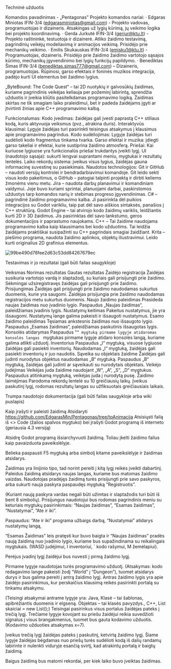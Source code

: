 
Techninė užduotis

Komandos pavadinimas - „Pentagonas”
Projekto komandos nariai:
·         Edgaras Miniotas IFIN-3/4 (edgarasminiotas@gmail.com) - Projekto vadovas, programuotojas ir dizaineris. Atsakingas už lygių kūrimą, jų veikimo logika bei projekto koordinavimą.
·         Gerda Jurkutė IFIN-3/4 (gerjur@ktu.lt) - Projekto raštininkė, testuotoja ir dizainerė. Atliko žaidimo testavimą, pagrindinių veikėjų modeliavimą ir animacijos veikimą. Prisidėjo prie mechanikų veikimo.
·         Emilis Skukauskas IFIN-3/4 (emisku1@ktu.lt) - Programuotojas, dizaineris. Prisidėjo prie žaidimo žaidimo vartotojo sąsajos kūrimo, mechanikų įgyvendinimo bei lygių funkcijų papildymo.
·         Benediktas Šimas  IFIN-3/4 (benediktas.simas777@gmail.com) – Dizaineris, programuotojas. Rūpinosi, garso efektais ir foninės muzikos integracija, padėjo kurti UI elementus bei žaidimo lygius.


„ByteBound: The Code Quest“ – tai 2D nuotykių ir galvosūkių žaidimas, kuriame pagrindinis veikėjas keliauja per požeminį labirintą, sprendžia užduotis ir įveikia kliūtis pasitelkdamas programavimo logiką. Žaidimas skirtas ne tik smagiam laiko praleidimui, bet ir padeda žaidėjams įgyti ar įtvirtinti žinias apie C++ programavimo kalbą.
 
Funkcionalumas:
Kodo įvedimas: žaidėjas gali įvesti paprastą C++ stiliaus kodą, kuris aktyvuoja veiksmus (pvz., atrakina duris).
Interaktyvūs klausimai: Lygyje žaidėjas turi pasirinkti teisingus atsakymus į klausimus apie programavimo pagrindus.
Kodo sudėliojimas: Lygyje žaidėjas turi sudėlioti kodo fragmentus tinkama tvarka.
Garso efektai ir muzika: įdiegti garso takeliai ir efektai, kurie sustiprina žaidimo atmosferą.
Priešai: Kai kuriuose lygiuose yra funkcionalūs priešai trukdantys įveikti lygį.
UI (naudotojo sąsaja): sukurti lengvai suprantami meniu, mygtukai ir rezultatų lentelės.
Laiko rekordų sistema: įveikus visus lygius, žaidėjas gauna informacinę suvestinę su pasiekimais.
Naudotos technologijos:
Git ir GitHub – naudoti versijų kontrolei ir bendradarbiavimui komandoje. Git leido sekti visus kodo pakeitimus, o GitHub – patogiai talpinti projektą ir dirbti keliems žmonėms vienu metu.
Jira – naudota darbų planavimui ir komandiniam valdymui. Joje buvo kuriami sprintai, planuojami darbai, paskirstomos užduotys tarp komandos narių ir stebimas progreso įgyvendinimas.
C# – pagrindinė žaidimo programavimo kalba. Ji pasirinkta dėl puikios integracijos su Godot varikliu, taip pat dėl savo aiškios sintaksės, panašios į C++ struktūrą.
Godot Engine – tai atvirojo kodo žaidimų variklis, leidžiantis kurti 2D ir 3D žaidimus. Jis pasirinktas dėl savo lankstumo, geros dokumentacijos ir paprastumo naujokams.
C++ – Tai žaidime naudojama programavimo kalba kaip  klausimams bei kodo užduotims. Tai leidžia žaidėjams praktiškai susipažinti su C++ pagrindais smagiai žaidžiant.
Krita – piešimo programa, naudota žaidimo aplinkos, objektų iliustravimui. Leido kurti originalius 2D grafinius elementus.


![99be490d78fee2d63c53dd84267679ec](https://github.com/user-attachments/assets/551a5bc2-31e2-4277-9d81-8683360859d2)



Testavimas ir jo rezultatai (gali būti failas saugykloje)

Veiksmas 
Norimas rezultatas
Gautas rezultatas
Žaidėjo registracija
Žaidėjas susikuria vartotojo vardą ir slaptažodį, su kuriais gali prisijungti prie žaidimo.
Sėkmingai užsiregistravęs žaidėjas gali prisijungti prie žaidimo.
Prisijungimas
Žaidėjas gali prisijungti prie žaidimo naudodamas sukurtus duomenis, kurie yra saugomi.
Žaidėjas prisijungia prie žaidimo naudodamas registracijos metu sukurtus duomenis.
Naujo žaidimo paleidimas
Prasideda naujas žaidimas nuo įvadinio lygio.
Paspaudus „Naujas žaidimas“, paleidžiamas įvadinis lygis.
Nustatymų keitimas
Pakeitus nustatymus, jie yra išsaugomi.
Nustatymų lange galima pakeisti ir išsaugoti nustatymus.
Esamo žaidimo paleidimas
Tęsiamas ankstesnis žaidimas nuo išsaugoto lygio.
Paspaudus „Esamas žaidimas“, paleidžiamas paskutinis išsaugotas lygis.
Konsolės atidarymas
Paspaudus “`” mygtuką pirmame lygyje atidaromas konsolės langas
` mygtukas pirmame lygyje atidaro konsolės langą, kuriame galima atlikti užduotį.
Inventorius
Paspaudus „I“ mygtuką, visuose lygiuose žaidėjas gali pasiekti inventorių.
Naudodamas „I“ mygtuką, žaidėjas gali pasiekti inventorių ir juo naudotis.
Sąveika su objektais žaidime
Žaidėjas gali judinti nurodytus objektus naudodamas „B“ mygtuką.
Paspaudus „B“ mygtuką, žaidėjas gali judinti ar sąveikauti su nurodytais objektais.
Veikėjo judėjimas
Veikėjas juda žaidime naudojant „W“, „A“, „S“, „D“ mygtukus.
Paspaudus atitinkamą mygtuką, veikėjas juda į nurodytą pusę.
Žaidimo laimėjimas
Parodoma rekordų lentelė su 10 greičiausių laikų.
Įveikus paskutinį lygį, rodomas rezultatų langas su užfiksuotais greičiausiais laikais.



Trumpa naudotojo dokumentacija (gali būti failas saugykloje arba wiki puslapis)




Kaip įrašyti ir paleisti žaidimą
Atsidaryti https://github.com/EdgarasMin/Pentagonas/tree/tpAnimacija
Atsisiųsti failą iš <> Code (žalios spalvos mygtuko) 
bei įrašyti Godot programą iš interneto (geriausia 4.3 versiją)

Atsidrę Godot programą išsiarchyvuoti žaidimą. Toliau įkelti žaidimo failus kaip pavaizduota paveikslėlyje.












Belieka paspausti F5 mygtuką arba simbolį kitame paveikslėlyje ir žaidimas atsidarys.


Žaidimas yra linijinio tipo, tad norint pereiti į kitą lygį reikės įveikti dabartinį. Paleidus žaidimą atsidarys naujas langas, kuriame bus matomas žaidimo vaizdas. Naudotojas pradėjęs žaidimą turės prisijungti prie savo paskyros, arba sukurti nauja paskyra paspaudęs mygtuką “Registruotis”. 


(Kuriant naują paskyra vardas negali būti užimtas ir slaptažodis turi būti iš bent 8 simbolių). Prisijungus naudotojui bus rodomas pagrindinis meniu su keturiais mygtukų pasirinkimais: “Naujas žaidimas”, “Esamas žaidimas”, “Nustatymai”, “Ate ir iki”. 



Paspaudus: “Ate ir iki” programa užbaigs darbą, “Nustatymai” atidarys nustatymų langą, 


“Esamas Žaidimas” leis pratęsti kur buvo baigta ir “Naujas žaidimas” pradės naują žaidimą nuo įvadinio lygio, kuriame bus supažindinama su reikalingais mygtukais. (WASD judėjimui, I inventoriui, ` kodo rašymui, M žemėlapiui). 

Perėjus įvadinį lygį žaidėjui bus nuvesti į pirmą žaidimo lygį.

Pirmame lygyje naudotojas turės programavimo užduotį. (Atsakymas: kodo redagavimo lange pakeisti žodį “World” į “Dungeon”), tuomet atsidarys durys ir bus galima pereiti į antrą žaidimo lygį. Antras žaidimo lygis yra apie žaidėjo pasirinkimus, kur perskaičius klausimą reikės pasirinkti portalą su tinkamu atsakymu. 

(Teisingi atsakymai antrame lygyje yra: Java, Klasė – tai šablonas, apibrėžiantis duomenis ir elgseną. Objektas – tai klasės pavyzdys., C++, List<int> skaiciai = new List<int>();)
Teisingai pasirinkus visus portalus žaidėjas pateks į trečią lygį. Trečiame lygyje kovojant su priešu žaidėjui reikia suvedžioti signalus į visus brangakmenius, tuomet bus gauta kodavimo užduotis. (Kodavimo užduoties atsakymas x=7).




Įveikus trečią lygį žaidėjas pateks į paskutinį, ketvirtą žaidimo lygį. Šiame lygyje žaidėjas bėgdamas nuo priešų turės sudėlioti kodą iš dalių randamų labirinte ir nulenkti viduryje esančią svirtį, kad atrakintų portalą ir baigtų žaidimą.


Baigus žaidimą bus matomi rekordai, per kiek laiko buvo įveiktas žaidimas. 


